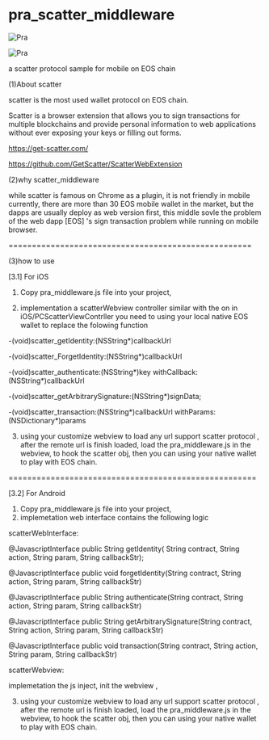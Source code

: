 # pra_scatter_middleware

![Pra](https://github.com/Prochain/pra_scatter_middleware/raw/master/pic/pra.png)

![Pra](https://github.com/Prochain/pra_scatter_middleware/raw/master/pic/scatter.png)



a scatter protocol sample for mobile on EOS chain


(1)About scatter

scatter is the most used wallet protocol on EOS chain. 

Scatter is a browser extension that allows you to sign transactions for multiple blockchains and provide personal information to web applications without ever exposing your keys or filling out forms.

https://get-scatter.com/

https://github.com/GetScatter/ScatterWebExtension



(2)why scatter_middleware

while scatter is famous on Chrome as a plugin,  it is not friendly in mobile currently, there are more than 30 EOS mobile wallet in the market, but the dapps are usually deploy as web version first, 
this middle sovle the problem of the web dapp [EOS] 's sign transaction problem while running on mobile browser.




====================================================

(3)how to use

[3.1] For iOS

1. Copy pra_middleware.js file into your project,

2. implementation a scatterWebview controller similar with the on in iOS/PCScatterViewContrller
you need to using your local native EOS wallet to replace the folowing function


-(void)scatter_getIdentity:(NSString*)callbackUrl

-(void)scatter_ForgetIdentity:(NSString*)callbackUrl

-(void)scatter_authenticate:(NSString*)key withCallback:(NSString*)callbackUrl

-(void)scatter_getArbitrarySignature:(NSString*)signData;

-(void)scatter_transaction:(NSString*)callbackUrl withParams:(NSDictionary*)params

3. using your customize webview to load any url support scatter protocol ,
after the remote url is finish loaded, load the pra_middleware.js in the webview, to hook the scatter obj,
then you can using your native wallet to 
play with EOS chain.






=====================================================

[3.2] For Android


1. Copy pra_middleware.js file into your project,
2. implemetation web interface contains the following logic

scatterWebInterface:

 @JavascriptInterface
    public String getIdentity( String contract,
                               String action,
                               String param,
                               String callbackStr);
                               
                               
                               
                               
                               
@JavascriptInterface
    public void forgetIdentity(String contract,
                               String action,
                               String param,
                               String callbackStr)
                               



@JavascriptInterface
    public String authenticate(String contract,
                               String action,
                               String param,
                               String callbackStr)





@JavascriptInterface
    public String getArbitrarySignature(String contract,
                                        String action,
                                        String param,
                                        String callbackStr)
                                        



@JavascriptInterface
    public void transaction(String contract,
                         String action,
                         String param,
                         String callbackStr)
                         
                         
scatterWebview:

implemetation the js inject, init the webview , 


3.  using your customize webview to load any url support scatter protocol ,
after the remote url is finish loaded, load the pra_middleware.js in the webview, to hook the scatter obj,
then you can using your native wallet to 
play with EOS chain.

